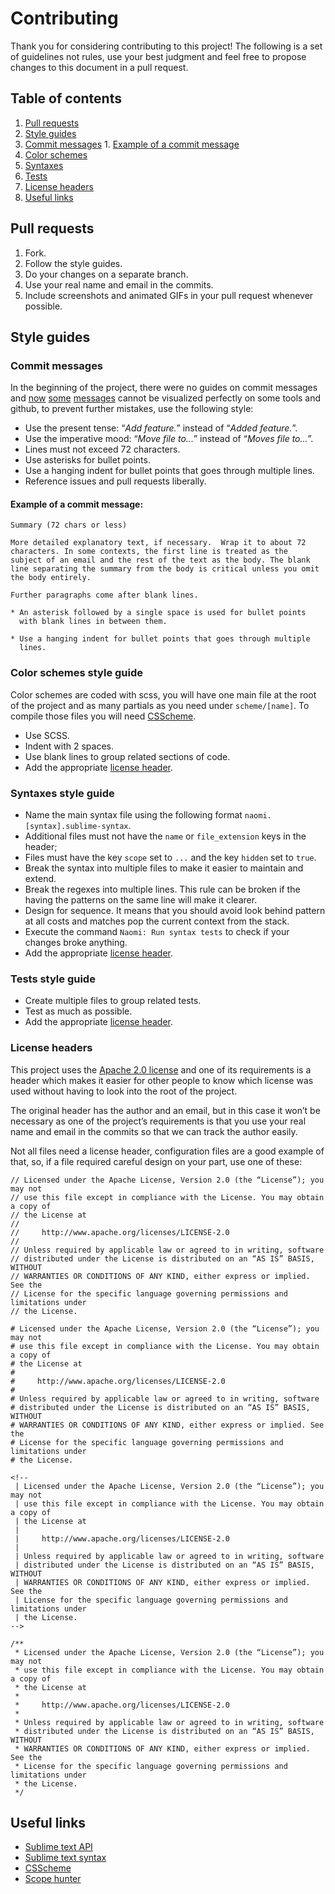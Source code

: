 # Contributing

Thank you for considering contributing to this project! The following is a set
of guidelines not rules, use your best judgment and feel free to propose changes
to this document in a pull request.

## Table of contents

1. [Pull requests](#pull-requests)
2. [Style guides](#style-guides)
  1. [Commit messages](#commit-messages)
    1. [Example of a commit message](#example-of-a-commit-message)
  2. [Color schemes](#color-schemes-style-guide)
  3. [Syntaxes](#syntaxes-style-guide)
  4. [Tests](#tests-style-guide)
3. [License headers](#license-headers)
4. [Useful links](#useful-links)

## Pull requests

1. Fork.
2. Follow the style guides.
3. Do your changes on a separate branch.
4. Use your real name and email in the commits.
5. Include screenshots and animated GIFs in your pull request whenever possible.

## Style guides

### Commit messages

In the beginning of the project, there were no guides on commit messages and
[now][badCommit1] [some][badCommit2] [messages][badCommit3] cannot be visualized
perfectly on some tools and github, to prevent further mistakes, use the
following style:

* Use the present tense: “*Add feature.*” instead of “*Added feature.*”.
* Use the imperative mood: “*Move file to...*” instead of “*Moves file to...*”.
* Lines must not exceed 72 characters.
* Use asterisks for bullet points.
* Use a hanging indent for bullet points that goes through multiple lines.
* Reference issues and pull requests liberally.

#### Example of a commit message:

    Summary (72 chars or less)

    More detailed explanatory text, if necessary.  Wrap it to about 72
    characters. In some contexts, the first line is treated as the
    subject of an email and the rest of the text as the body. The blank
    line separating the summary from the body is critical unless you omit
    the body entirely.

    Further paragraphs come after blank lines.

    * An asterisk followed by a single space is used for bullet points
      with blank lines in between them.

    * Use a hanging indent for bullet points that goes through multiple
      lines.

### Color schemes style guide

Color schemes are coded with scss, you will have one main file at the root of
the project and as many partials as you need under `scheme/[name]`. To compile
those files you will need [CSScheme][CSScheme].

* Use SCSS.
* Indent with 2 spaces.
* Use blank lines to group related sections of code.
* Add the appropriate [license header](#license-headers).

### Syntaxes style guide

* Name the main syntax file using the following format
  `naomi.[syntax].sublime-syntax`.
* Additional files must not have the `name` or `file_extension` keys in the
  header;
* Files must have the key `scope` set to `...` and the key `hidden` set to `true`.
* Break the syntax into multiple files to make it easier to maintain and extend.
* Break the regexes into multiple lines. This rule can be broken if the having
  the patterns on the same line will make it clearer.
* Design for sequence. It means that you should avoid look behind pattern at all
  costs and matches pop the current context from the stack.
* Execute the command `Naomi: Run syntax tests` to check if your changes broke
  anything.
* Add the appropriate [license header](#license-headers).

### Tests style guide

* Create multiple files to group related tests.
* Test as much as possible.
* Add the appropriate [license header](#license-headers).

### License headers

This project uses the [Apache 2.0 license][license] and one of its requirements
is a header which makes it easier for other people to know which license was
used without having to look into the root of the project.

The original header has the author and an email, but in this case it won’t be
necessary as one of the project’s requirements is that you use your real name
and email in the commits so that we can track the author easily.

Not all files need a license header, configuration files are a  good example of
that, so, if a file required careful design on your part, use one of these:

    // Licensed under the Apache License, Version 2.0 (the “License”); you may not
    // use this file except in compliance with the License. You may obtain a copy of
    // the License at
    //
    //     http://www.apache.org/licenses/LICENSE-2.0
    //
    // Unless required by applicable law or agreed to in writing, software
    // distributed under the License is distributed on an “AS IS” BASIS, WITHOUT
    // WARRANTIES OR CONDITIONS OF ANY KIND, either express or implied. See the
    // License for the specific language governing permissions and limitations under
    // the License.

    # Licensed under the Apache License, Version 2.0 (the “License”); you may not
    # use this file except in compliance with the License. You may obtain a copy of
    # the License at
    #
    #     http://www.apache.org/licenses/LICENSE-2.0
    #
    # Unless required by applicable law or agreed to in writing, software
    # distributed under the License is distributed on an “AS IS” BASIS, WITHOUT
    # WARRANTIES OR CONDITIONS OF ANY KIND, either express or implied. See the
    # License for the specific language governing permissions and limitations under
    # the License.

    <!--
     | Licensed under the Apache License, Version 2.0 (the “License”); you may not
     | use this file except in compliance with the License. You may obtain a copy of
     | the License at
     |
     |     http://www.apache.org/licenses/LICENSE-2.0
     |
     | Unless required by applicable law or agreed to in writing, software
     | distributed under the License is distributed on an “AS IS” BASIS, WITHOUT
     | WARRANTIES OR CONDITIONS OF ANY KIND, either express or implied. See the
     | License for the specific language governing permissions and limitations under
     | the License.
    -->

    /**
     * Licensed under the Apache License, Version 2.0 (the “License”); you may not
     * use this file except in compliance with the License. You may obtain a copy of
     * the License at
     *
     *     http://www.apache.org/licenses/LICENSE-2.0
     *
     * Unless required by applicable law or agreed to in writing, software
     * distributed under the License is distributed on an “AS IS” BASIS, WITHOUT
     * WARRANTIES OR CONDITIONS OF ANY KIND, either express or implied. See the
     * License for the specific language governing permissions and limitations under
     * the License.
     */

## Useful links

* [Sublime text API][sublimeApiDocs]
* [Sublime text syntax][sublimeSynDocs]
* [CSScheme][CSScheme]
* [Scope hunter][scopeHunter]

[CSScheme]: https://github.com/FichteFoll/CSScheme
[sublimeApiDocs]: https://www.sublimetext.com/docs/3/api_reference.html
[sublimeSynDocs]: https://www.sublimetext.com/docs/3/syntax.html
[scopeHunter]: https://github.com/facelessuser/ScopeHunter

[badCommit1]: https://github.com/borela/naomi/commit/91cc07753bff53c7f003d674a6e607b0979f3eae
[badCommit2]: https://github.com/borela/naomi/commit/e1e95cc0279614e92938d1181391217cbcaf2b07
[badCommit3]: https://github.com/borela/naomi/commit/84af9160bc57dd607ed9afda58338e50c09fc080

[license]: http://www.apache.org/licenses/LICENSE-2.0
[issues]: https://guides.github.com/features/issues/
[releases]: https://github.com/borela/naomi/releases
